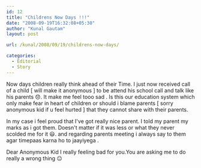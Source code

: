 ```yaml
---
id: 12
title: "Childrens Now Days !!!"
date: "2008-09-19T16:32:08+05:30"
author: "Kunal Gautam"
layout: post

url: /kunal/2008/09/19/childrens-now-days/

categories:
  - Editorial
  - Story
---
```


Now days children really think ahead of their Time. I just now received call of a child \[ will make it anonymous \] to be attend his school call and talk like his parents 😞. It make me feel tooo sad . Is this our education system which only make fear in heart of children or should i blame parents \[ sorry anonymous kid if u feel hurted \] that they cannot share with their parents.

In my case i feel proud that I've got really nice parent. I told my parent my marks as i got them. Doesn't matter if it was less or what they never scolded me for it 😃. and regarding parents meeting i always say to them agar timepaas karna ho to jaayiyega .

Dear Anonymous Kid I really feeling bad for you.You are asking me to do really a wrong thing 😐
